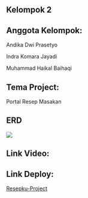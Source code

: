 <h2>Kelompok 2</h2>

<h2>Anggota Kelompok:</h2>
<p>Andika Dwi Prasetyo</p>
<p>Indra Komara Jayadi</p>
<p>Muhammad Haikal Baihaqi</p>

<h2>Tema Project:</h2>
<p>Portal Resep Masakan</p>

<h2>ERD</h2>
<img src="https://gitlab.com/indrakj/project-laravel/-/raw/master/public/admin/assets/images/erd.jpeg">

<h2>Link Video:</h2>

<h2>Link Deploy:</h2>
<a href="https://resepku-project.herokuapp.com/">Resepku-Project</a>
